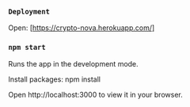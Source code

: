### `Deployment`
Open: [https://crypto-nova.herokuapp.com/]

### `npm start`
Runs the app in the development mode.

Install packages: npm install

Open http://localhost:3000 to view it in your browser.
